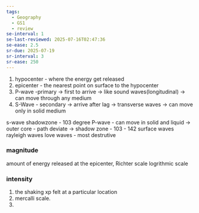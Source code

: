 ```yaml
---
tags:
  - Geography
  - GS1
  - review
se-interval: 1
se-last-reviewed: 2025-07-16T02:47:36
se-ease: 2.5
sr-due: 2025-07-19
sr-interval: 3
sr-ease: 250
---
```

1. hypocenter - where the energy get released
2. epicenter - the nearest point on surface to the hypocenter
3. P-wave -primary -> first to arrive -> like sound waves(longitudinal) -> can move through any medium
4. S-Wave  - secondary -> arrive after lag -> transverse waves -> can move only in solid medium

s-wave shadowzone - 103 degree
P-wave - can move in solid and liquid -> outer core - path deviate -> shadow zone - 103 - 142
surface waves 
	rayleigh waves
	love waves - most destrutive
### magnitude
amount of energy released at the epicenter, 
Richter scale 
logrithmic scale

### intensity
1. the shaking xp felt at a particular location
2. mercalli scale.
3. 